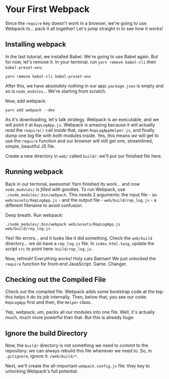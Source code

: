 # Your First Webpack

Since the `require` key doesn't work in a browser, we're going to use Webpack to...
pack it all together! Let's jump straight in to see how it works!

## Installing webpack

In the last tutorial, we installed Babel. We're going to use Babel again. But for
now, let's remove it. In your terminal, run `yarn remove babel-cli` then
`babel-preset-env`:

```terminal-silent
yarn remove babel-cli babel-preset-env
```

After this, we have absolutely *nothing* in our app: `package.json` is empty and
so is `node_modules.`. We're starting from scratch.

Now, add webpack:

```terminal
yarn add webpack --dev
```

As it's downloading, let's talk strategy. Webpack is an executable, and we will point
it at `RepLogApp.js`. Webpack is amazing because it will actually *read* the `require()`
call inside that, open `RepLogAppHelper.js`, and finally dump one big file with *both*
modules inside. Yes, this means *we* will get to use the `require` function and our
*browser* will still get one, streamlined, simple, beautiful JS file.

Create a new directory in `web/` called `build/`: we'll put our finished file here.

## Running webpack

Back in our terminal, awesome! Yarn finished its work... and now `node_modules/`
is *filled* with goodies. To run Webpack, use `./node_modules/.bin/webpack`. This
needs 2 arguments: the input file - so `web/assets/RepLogApp.js` - and the output
file - `web/build/rep_log.js` - a different filename to avoid confusion.

Deep breath. Run webpack:

```terminal-silent
./node_modules/.bin/webpack web/assets/RepLogApp.js web/build/rep_log.js
```

Yes! No errors... and it looks like it did something. Check the `web/build` directory...
we *do* have a `rep_log.js` file. In `index.html.twig`, update the script `src`
to point here: `build/rep_log.js`.

Now, refresh! Everything works! Holy cats Batman! We just unlocked the `require`
function for front-end JavaScript. Game. Changer.

## Checking out the Compiled File

Check out the compiled file. Webpack adds some bootstrap code at the top: this helps
it do its job internally. Then, below that, you see our code: `RepLogApp` first and
then, the `Helper` class.

Yep, webpack, um, packs all our modules into one file. Well, it's actually much,
much more powerful than that. But this is already *huge*.

## Ignore the build Directory

Now, the `build/` directory is not something we need to commit to the repository:
we can always rebuild this file whenever we need to. So, in `.gitignore`, ignore
it: `/web/build/*`.

Next, we'll create the all-important `webpack.config.js` file: they key to unlocking
Webpack's full potential.
